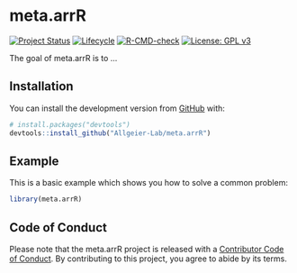 
<!-- README.md is generated from README.Rmd. Please edit that file -->

# meta.arrR

<!-- badges: start -->

[![Project
Status](https://www.repostatus.org/badges/latest/active.svg)](https://www.repostatus.org/#active)
[![Lifecycle](https://lifecycle.r-lib.org/articles/figures/lifecycle-experimental.svg)](https://lifecycle.r-lib.org/articles/stages.html)
[![R-CMD-check](https://github.com/Allgeier-Lab/meta.arrR/workflows/R-CMD-check/badge.svg)](https://github.com/Allgeier-Lab/meta.arrR/actions)
[![License: GPL
v3](https://img.shields.io/badge/License-GPLv3-blue.svg)](https://www.gnu.org/licenses/gpl-3.0)
<!-- badges: end -->

The goal of meta.arrR is to …

## Installation

You can install the development version from
[GitHub](https://github.com/) with:

``` r
# install.packages("devtools")
devtools::install_github("Allgeier-Lab/meta.arrR")
```

## Example

This is a basic example which shows you how to solve a common problem:

``` r
library(meta.arrR)
```

## Code of Conduct

Please note that the meta.arrR project is released with a [Contributor
Code of
Conduct](https://contributor-covenant.org/version/2/0/CODE_OF_CONDUCT.html).
By contributing to this project, you agree to abide by its terms.
